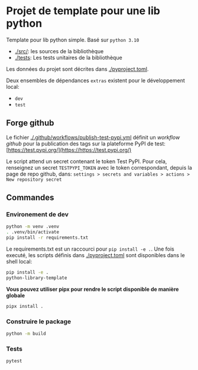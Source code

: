 # Projet de template pour une lib python

Template pour lib python simple. Basé sur `python 3.10`

- [./src/](./src/): les sources de la bibliothèque
- [./tests](./tests/): Les tests unitaires de la bibliothèque

Les données du projet sont décrites dans [./pyproject.toml](./pyproject.toml). 

Deux ensembles de dépendances `extras` existent pour le développement local:
- `dev` 
- `test`

## Forge github

Le fichier [./.github/workflows/publish-test-pypi.yml](./.github/workflows/publish-test-pypi.yml) définit un *workflow github* pour la publication des tags sur la plateforme PyPI de test: [https://test.pypi.org/](https://https://test.pypi.org/)

Le script attend un secret contenant le token Test PyPI. Pour cela, renseignez un secret `TESTPYPI_TOKEN` avec le token correspondant, depuis la page de repo github, dans: `settings > secrets and variables > actions > New repository secret`

## Commandes

### Environement de dev

```bash
python -m venv .venv
. .venv/bin/activate
pip install -r requirements.txt
```

Le requirements.txt est un raccourci pour `pip install -e .`.
Une fois executé, les scripts définis dans [./pyproject.toml](./pyproject.toml) sont disponibles dans le shell local:

```bash
pip install -e .
python-library-template
```

**Vous pouvez utiliser pipx pour rendre le script disponible de manière globale**

```bash
pipx install .
```

### Construire le package

```bash
python -m build
```

### Tests

```bash
pytest
```